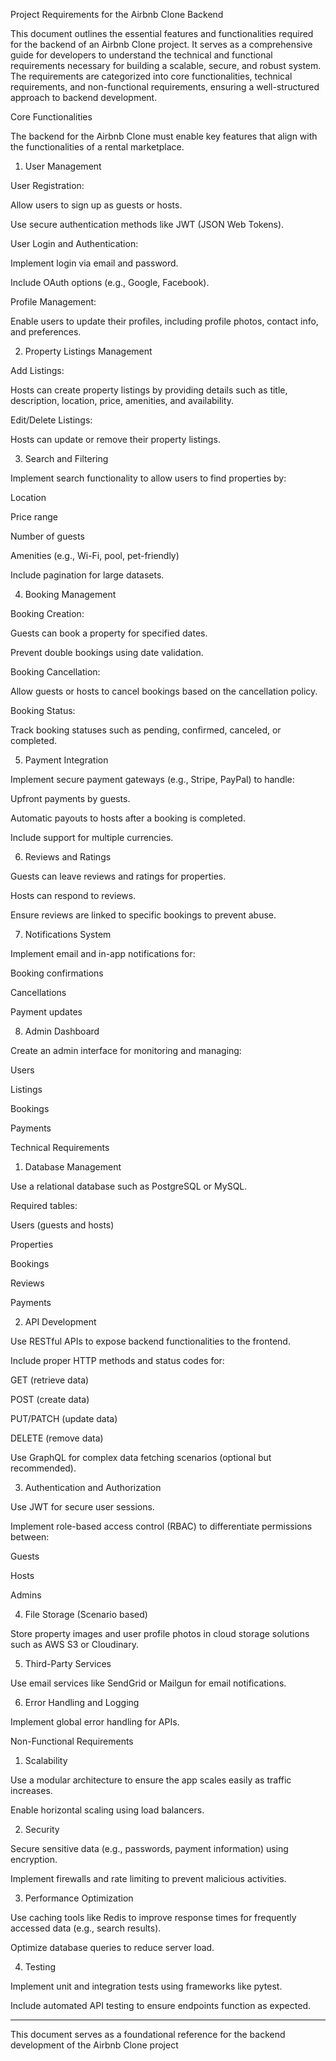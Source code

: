 Project Requirements for the Airbnb Clone Backend



This document outlines the essential features and functionalities required for the backend of an Airbnb Clone project. It serves as a comprehensive guide for developers to understand the technical and functional requirements necessary for building a scalable, secure, and robust system. The requirements are categorized into core functionalities, technical requirements, and non-functional requirements, ensuring a well-structured approach to backend development.



Core Functionalities



The backend for the Airbnb Clone must enable key features that align with the functionalities of a rental marketplace.



1. User Management





User Registration:





Allow users to sign up as guests or hosts.



Use secure authentication methods like JWT (JSON Web Tokens).



User Login and Authentication:





Implement login via email and password.



Include OAuth options (e.g., Google, Facebook).



Profile Management:





Enable users to update their profiles, including profile photos, contact info, and preferences.



2. Property Listings Management





Add Listings:





Hosts can create property listings by providing details such as title, description, location, price, amenities, and availability.



Edit/Delete Listings:





Hosts can update or remove their property listings.



3. Search and Filtering





Implement search functionality to allow users to find properties by:





Location



Price range



Number of guests



Amenities (e.g., Wi-Fi, pool, pet-friendly)



Include pagination for large datasets.



4. Booking Management





Booking Creation:





Guests can book a property for specified dates.



Prevent double bookings using date validation.



Booking Cancellation:





Allow guests or hosts to cancel bookings based on the cancellation policy.



Booking Status:





Track booking statuses such as pending, confirmed, canceled, or completed.



5. Payment Integration





Implement secure payment gateways (e.g., Stripe, PayPal) to handle:





Upfront payments by guests.



Automatic payouts to hosts after a booking is completed.



Include support for multiple currencies.



6. Reviews and Ratings





Guests can leave reviews and ratings for properties.



Hosts can respond to reviews.



Ensure reviews are linked to specific bookings to prevent abuse.



7. Notifications System





Implement email and in-app notifications for:






Booking confirmations



Cancellations



Payment updates



8. Admin Dashboard





Create an admin interface for monitoring and managing:






Users



Listings



Bookings



Payments



Technical Requirements



1. Database Management





Use a relational database such as PostgreSQL or MySQL.



Required tables:






Users (guests and hosts)



Properties



Bookings



Reviews



Payments



2. API Development





Use RESTful APIs to expose backend functionalities to the frontend.



Include proper HTTP methods and status codes for:





GET (retrieve data)



POST (create data)



PUT/PATCH (update data)



DELETE (remove data)



Use GraphQL for complex data fetching scenarios (optional but recommended).



3. Authentication and Authorization





Use JWT for secure user sessions.



Implement role-based access control (RBAC) to differentiate permissions between:






Guests



Hosts



Admins



4. File Storage (Scenario based)





Store property images and user profile photos in cloud storage solutions such as AWS S3 or Cloudinary.



5. Third-Party Services





Use email services like SendGrid or Mailgun for email notifications.



6. Error Handling and Logging





Implement global error handling for APIs.



Non-Functional Requirements



1. Scalability





Use a modular architecture to ensure the app scales easily as traffic increases.



Enable horizontal scaling using load balancers.



2. Security





Secure sensitive data (e.g., passwords, payment information) using encryption.



Implement firewalls and rate limiting to prevent malicious activities.



3. Performance Optimization





Use caching tools like Redis to improve response times for frequently accessed data (e.g., search results).



Optimize database queries to reduce server load.



4. Testing





Implement unit and integration tests using frameworks like pytest.



Include automated API testing to ensure endpoints function as expected.



---



This document serves as a foundational reference for the backend development of the Airbnb Clone project
